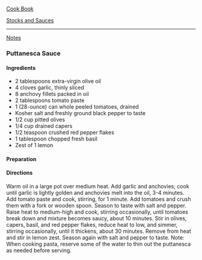 [Cook Book]()  

[Stocks and Sauces]()  

-----  

[Notes]()  

### Puttanesca Sauce  

#### Ingredients  

* 2 tablespoons extra-virgin olive oil
* 4 cloves garlic, thinly sliced
* 8 anchovy fillets packed in oil
* 2 tablespoons tomato paste
* 1 (28-ounce) can whole peeled tomatoes, drained
* Kosher salt and freshly ground black pepper to taste
* 1/2 cup pitted olives
* 1/4 cup drained capers
* 1/2 teaspoon crushed red pepper flakes
* 1 tablespoon chopped fresh basil
* Zest of 1 lemon  

#### Preparation  



#### Directions  

Warm oil in a large pot over medium heat. Add garlic and anchovies; cook until garlic is lightly golden and anchovies melt into the oil, 3-4 minutes. Add tomato paste and cook, stirring, for 1 minute. Add tomatoes and crush them with a fork or wooden spoon. Season to taste with salt and pepper. Raise heat to medium-high and cook, stirring occasionally, until tomatoes break down and mixture becomes saucy, about 10 minutes.
Stir in olives, capers, basil, and red pepper flakes, reduce heat to low, and simmer, stirring occasionally, until it thickens, about 30 minutes.
Remove from heat and stir in lemon zest. Season again with salt and pepper to taste. Note: When cooking pasta, reserve some of the water to thin out the puttanesca as needed before serving.
